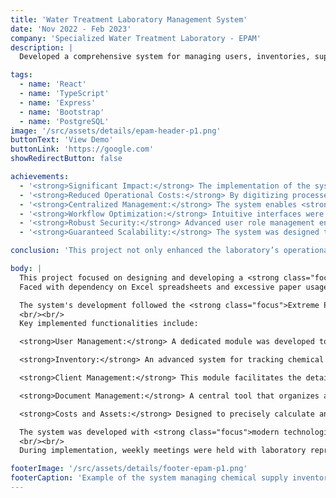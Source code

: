 ```yaml
---
title: 'Water Treatment Laboratory Management System'
date: 'Nov 2022 - Feb 2023'
company: 'Specialized Water Treatment Laboratory - EPAM'
description: |
  Developed a comprehensive system for managing users, inventories, supplies, and costs, significantly improving the laboratory's operational efficiency.

tags:
  - name: 'React'
  - name: 'TypeScript'
  - name: 'Express'
  - name: 'Bootstrap'
  - name: 'PostgreSQL'
image: '/src/assets/details/epam-header-p1.png'
buttonText: 'View Demo'
buttonLink: 'https://google.com'
showRedirectButton: false 

achievements:
  - '<strong>Significant Impact:</strong> The implementation of the system eliminated the reliance on Excel spreadsheets, improving <strong class="focus">data organization and security</strong>.'
  - '<strong>Reduced Operational Costs:</strong> By digitizing processes, the project achieved a <strong class="focus">notable reduction in paper usage</strong> and related expenses.'
  - '<strong>Centralized Management:</strong> The system enables <strong class="focus">comprehensive management</strong> of users, supplies, assets, and documents in a single platform.'
  - '<strong>Workflow Optimization:</strong> Intuitive interfaces were designed to <strong class="focus">enhance efficiency</strong> and minimize human errors.'
  - '<strong>Robust Security:</strong> Advanced user role management ensures controlled access to different sections of the system.'
  - '<strong>Guaranteed Scalability:</strong> The system was designed to accommodate <strong class="focus">future needs</strong> and additional modules.'

conclusion: 'This project not only enhanced the laboratory’s operational management but also represented a strategic advancement in the sustainability and digitalization of EPAM’s services, aligning with its mission and vision.'

body: |
  This project focused on designing and developing a <strong class="focus">comprehensive management system</strong> for the Specialized Water Treatment Laboratory of the Public Water Company of Manta (EPAM). <br/><br/>
  Faced with dependency on Excel spreadsheets and excessive paper usage, the need for a centralized system to manage multiple aspects of the laboratory—such as supplies, clients, assets, costs, and users—was identified.

  The system's development followed the <strong class="focus">Extreme Programming (XP) methodology,</strong> enabling quick feedback cycles and continuous deliveries.
  <br/><br/>
  Key implemented functionalities include:

  <strong>User Management:</strong> A dedicated module was developed to manage user roles and define custom permissions, ensuring controlled and secure access to each area of the system.

  <strong>Inventory:</strong> An advanced system for tracking chemical supplies was implemented, with features for detailed queries, report generation, and notifications about critical inventory levels.

  <strong>Client Management:</strong> This module facilitates the detailed registration of clients and services provided, offering a complete history of interactions and private transactions.

  <strong>Document Management:</strong> A central tool that organizes all critical documents, ensuring their backup and accessibility to prevent information loss.

  <strong>Costs and Assets:</strong> Designed to precisely calculate and monitor operational costs while managing laboratory assets to optimize resource utilization.

  The system was developed with <strong class="focus">modern technologies</strong> such as React for the frontend, TypeScript for static typing, Express for the backend, and PostgreSQL as the database. Additionally, Bootstrap was used for responsive design, along with advanced data security techniques.
  <br/><br/>
  During implementation, weekly meetings were held with laboratory representatives to ensure that the functionalities met the client’s <strong class="focus">specific requirements</strong>.

footerImage: '/src/assets/details/footer-epam-p1.png'
footerCaption: 'Example of the system managing chemical supply inventory.'
---
```

